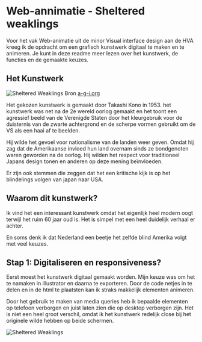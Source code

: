 # Web-annimatie - Sheltered weaklings

Voor het vak Web-animatie uit de minor Visual interface design aan de HVA kreeg ik de opdracht om een grafisch kunstwerk digitaal te maken en te animeren. Je kunt in deze readme meer lezen over het kunstwerk, de functies en de gemaakte keuzes.

## Het Kunstwerk
![Sheltered Weaklings](https://0dbcc3748b8f47fd775c-77a5fe26cae7cb35bb07eccfb28cee77.ssl.cf3.rackcdn.com/takashikono/_1600xAUTO_crop_center-center_75/Kono_03.jpg)
Bron [a-g-i.org](https://a-g-i.org/design/sheltered-weaklings)

Het gekozen kunstwerk is gemaakt door Takashi Kono in 1953. het kunstwerk was net na de 2e wereld oorlog gemaakt en het toont een agressief beeld van de Verenigde Staten door het kleurgebruik voor de duisternis van de zwarte achtergrond en de scherpe vormen gebruikt om de VS als een haai af te beelden.

Hij wilde het gevoel voor nationalisme van de landen weer geven. Omdat hij zag dat de Amerikaanse invloed hun land overnam sinds ze bondgenoten waren geworden na de oorlog. Hij wilden het respect voor traditioneel Japans design tonen en anderen op deze mening beïnvloeden.

Er zijn ook stemmen die zeggen dat het een kritische kijk is op het blindelings volgen van japan naar USA.

## Waarom dit kunstwerk?
Ik vind het een interessant kunstwerk omdat het eigenlijk heel modern oogt terwijl het ruim 60 jaar oud is. Het is simpel met een heel duidelijk verhaal er achter.

En soms denk ik dat Nederland een beetje het zelfde blind Amerika volgt met veel keuzes.

## Stap 1: Digitaliseren en responsiveness?
Eerst moest het kunstwerk digitaal gemaakt worden. Mijn keuze was om het te namaken in illustrator en daarna te exporteren. Door de code netjes in te delen en in de html te plaatsten kan ik straks makkelijk elementen animeren.

Door het gebruik te maken van media queries heb ik bepaalde elementen op telefoon verborgen en juist laten zien die op desktop verborgen zijn. Het is niet een heel groot verschil, omdat ik het kunstwerk redelijk close bij het originele wilde hebben op beide schermen.

![Sheltered Weaklings](https://0dbcc3748b8f47fd775c-77a5fe26cae7cb35bb07eccfb28cee77.ssl.cf3.rackcdn.com/takashikono/_1600xAUTO_crop_center-center_75/Kono_03.jpg)
